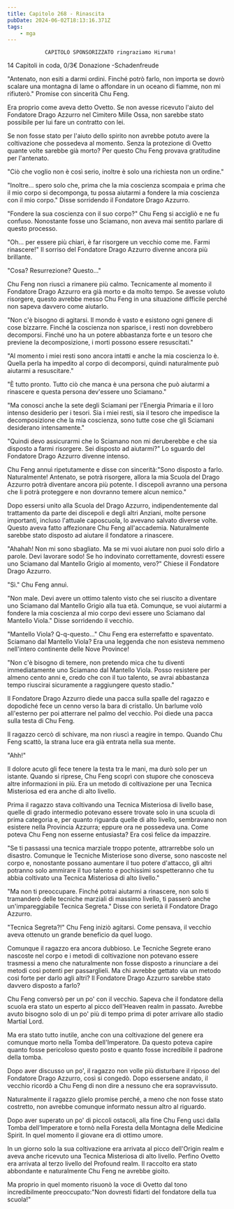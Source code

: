 ```yaml
---
title: Capitolo 268 - Rinascita
pubDate: 2024-06-02T18:13:16.371Z
tags:
    - mga
---
```

                
                
                
                
                
                CAPITOLO SPONSORIZZATO ringraziamo Hiruma!
14 Capitoli in coda, 0/3€ Donazione
-Schadenfreude 


"Antenato, non esiti a darmi ordini. Finché potrò farlo, non importa se dovrò scalare una montagna di lame o affondare in un oceano di fiamme, non mi rifiuterò." Promise con sincerità Chu Feng.


Era proprio come aveva detto Ovetto. Se non avesse ricevuto l'aiuto del Fondatore Drago Azzurro nel Cimitero Mille Ossa, non sarebbe stato possibile per lui fare un contratto con lei.


Se non fosse stato per l'aiuto dello spirito non avrebbe potuto avere la coltivazione che possedeva al momento.
Senza la protezione di Ovetto quante volte sarebbe già morto? Per questo Chu Feng provava gratitudine per l'antenato.


"Ciò che voglio non è così serio, inoltre è solo una richiesta non un ordine."


"Inoltre... spero solo che, prima che la mia coscienza scompaia e prima che il mio corpo si decomponga, tu possa aiutarmi a fondere la mia coscienza con il mio corpo." Disse sorridendo il Fondatore Drago Azzurro.


"Fondere la sua coscienza con il suo corpo?" Chu Feng si accigliò e ne fu confuso. Nonostante fosse uno Sciamano, non aveva mai sentito parlare di questo processo.


"Oh... per essere più chiari, è far risorgere un vecchio come me. Farmi rinascere!" Il sorriso del Fondatore Drago Azzurro divenne ancora più brillante.


"Cosa? Resurrezione? Questo..."


Chu Feng non riuscì a rimanere più calmo. Tecnicamente al momento il Fondatore Drago Azzurro era già morto e da molto tempo. Se avesse voluto risorgere, questo avrebbe messo Chu Feng in una situazione difficile perché non sapeva davvero come aiutarlo.


"Non c'è bisogno di agitarsi. Il mondo è vasto e esistono ogni genere di cose bizzarre. Finché la coscienza non sparisce, i resti non dovrebbero decomporsi. Finché uno ha un potere abbastanza forte e un tesoro che previene la decomposizione, i morti possono essere resuscitati."


"Al momento i miei resti sono ancora intatti e anche la mia coscienza lo è. Quella perla ha impedito al corpo di decomporsi, quindi naturalmente può aiutarmi a resuscitare."


"È tutto pronto. Tutto ciò che manca è una persona che può aiutarmi a rinascere e questa persona dev'essere uno Sciamano."


"Ma conosci anche la sete degli Sciamani per l'Energia Primaria e il loro intenso desiderio per i tesori. Sia i miei resti, sia il tesoro che impedisce la decomposizione che la mia coscienza, sono tutte cose che gli Sciamani desiderano intensamente."


"Quindi devo assicurarmi che lo Sciamano non mi deruberebbe e che sia disposto a farmi risorgere. Sei disposto ad aiutarmi?" Lo sguardo del Fondatore Drago Azzurro divenne intenso.


Chu Feng annuì ripetutamente e disse con sincerità:"Sono disposto a farlo. Naturalmente! Antenato, se potrà risorgere, allora la mia Scuola del Drago Azzurro potrà diventare ancora più potente. I discepoli avranno una persona che li potrà proteggere e non dovranno temere alcun nemico."


Dopo essersi unito alla Scuola del Drago Azzurro, indipendentemente dal trattamento da parte dei discepoli e degli altri Anziani, molte persone importanti, incluso l'attuale caposcuola, lo avevano salvato diverse volte. Questo aveva fatto affezionare Chu Feng all'accademia. Naturalmente sarebbe stato disposto ad aiutare il fondatore a rinascere.


"Ahahah! Non mi sono sbagliato. Ma se mi vuoi aiutare non puoi solo dirlo a parole. Devi lavorare sodo! Se ho indovinato correttamente, dovresti essere uno Sciamano dal Mantello Grigio al momento, vero?" Chiese il Fondatore Drago Azzurro.


"Sì." Chu Feng annuì.


"Non male. Devi avere un ottimo talento visto che sei riuscito a diventare uno Sciamano dal Mantello Grigio alla tua età. Comunque, se vuoi aiutarmi a fondere la mia coscienza al mio corpo devi essere uno Sciamano dal Mantello Viola." Disse sorridendo il vecchio.


"Mantello Viola? Q-q-questo..." Chu Feng era esterrefatto e spaventato. Sciamano dal Mantello Viola? Era una leggenda che non esisteva nemmeno nell'intero continente delle Nove Province!


"Non c'è bisogno di temere, non pretendo mica che tu diventi immediatamente uno Sciamano dal Mantello Viola. Posso resistere per almeno cento anni e, credo che con il tuo talento, se avrai abbastanza tempo riuscirai sicuramente a raggiungere questo stadio."


Il Fondatore Drago Azzurro diede una pacca sulla spalle del ragazzo e dopodiché fece un cenno verso la bara di cristallo. Un barlume volò all'esterno per poi atterrare nel palmo del vecchio. Poi diede una pacca sulla testa di Chu Feng.


Il ragazzo cercò di schivare, ma non riuscì a reagire in tempo. Quando Chu Feng scattò, la strana luce era già entrata nella sua mente.


"Ahh!"


Il dolore acuto gli fece tenere la testa tra le mani, ma durò solo per un istante. Quando si riprese, Chu Feng scoprì con stupore che conosceva altre informazioni in più. Era un metodo di coltivazione per una Tecnica Misteriosa ed era anche di alto livello.


Prima il ragazzo stava coltivando una Tecnica Misteriosa di livello base, quelle di grado intermedio potevano essere trovate solo in una scuola di prima categoria e, per quanto riguarda quelle di alto livello, sembravano non esistere nella Provincia Azzurra; eppure ora ne possedeva una. Come poteva Chu Feng non esserne entusiasta? Era così felice da impazzire.


"Se ti passassi una tecnica marziale troppo potente, attrarrebbe solo un disastro. Comunque le Tecniche Misteriose sono diverse, sono nascoste nel corpo e, nonostante possano aumentare il tuo potere d'attacco, gli altri potranno solo ammirare il tuo talento e pochissimi sospetteranno che tu abbia coltivato una Tecnica Misteriosa di alto livello."


"Ma non ti preoccupare. Finché potrai aiutarmi a rinascere, non solo ti tramanderò delle tecniche marziali di massimo livello, ti passerò anche un'impareggiabile Tecnica Segreta." Disse con serietà il Fondatore Drago Azzurro.


"Tecnica Segreta?!" Chu Feng iniziò agitarsi. Come pensava, il vecchio aveva ottenuto un grande beneficio da quel luogo.


Comunque il ragazzo era ancora dubbioso. Le Tecniche Segrete erano nascoste nel corpo e i metodi di coltivazione non potevano essere trasmessi a meno che naturalmente non fosse disposto a rinunciare a dei metodi così potenti per passarglieli. Ma chi avrebbe gettato via un metodo così forte per darlo agli altri? Il Fondatore Drago Azzurro sarebbe stato davvero disposto a farlo?


Chu Feng conversò per un po' con il vecchio. Sapeva che il fondatore della scuola era stato un esperto al picco dell'Heaven realm in passato. Avrebbe avuto bisogno solo di un po' più di tempo prima di poter arrivare allo stadio Martial Lord.


Ma era stato tutto inutile, anche con una coltivazione del genere era comunque morto nella Tomba dell'Imperatore. Da questo poteva capire quanto fosse pericoloso questo posto e quanto fosse incredibile il padrone della tomba.


Dopo aver discusso un po', il ragazzo non volle più disturbare il riposo del Fondatore Drago Azzurro, così si congedò. Dopo essersene andato, il vecchio ricordò a Chu Feng di non dire a nessuno che era sopravvissuto.


Naturalmente il ragazzo glielo promise perché, a meno che non fosse stato costretto, non avrebbe comunque informato nessun altro al riguardo.


Dopo aver superato un po' di piccoli ostacoli, alla fine Chu Feng uscì dalla Tomba dell'Imperatore e tornò nella Foresta della Montagna delle Medicine Spirit. In quel momento il giovane era di ottimo umore.


In un giorno solo la sua coltivazione era arrivata al picco dell'Origin realm e aveva anche ricevuto una Tecnica Misteriosa di alto livello. Perfino Ovetto era arrivata al terzo livello del Profound realm. Il raccolto era stato abbondante e naturalmente Chu Feng ne avrebbe gioito.


Ma proprio in quel momento risuonò la voce di Ovetto dal tono incredibilmente preoccupato:"Non dovresti fidarti del fondatore della tua scuola!"





